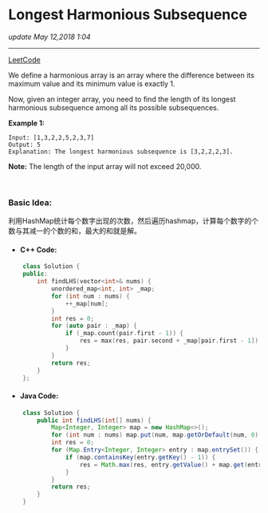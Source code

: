 # Longest Harmonious Subsequence
_update May 12,2018  1:04_

---
[LeetCode](https://leetcode.com/problems/longest-harmonious-subsequence/description/)


We define a harmonious array is an array where the difference between its maximum value and its minimum value is exactly 1.

Now, given an integer array, you need to find the length of its longest harmonious subsequence among all its possible subsequences.

**Example 1:**

    Input: [1,3,2,2,5,2,3,7]
    Output: 5
    Explanation: The longest harmonious subsequence is [3,2,2,2,3].
    
**Note:** The length of the input array will not exceed 20,000.

<br>

### Basic Idea:
利用HashMap统计每个数字出现的次数，然后遍历hashmap，计算每个数字的个数与其减一的个数的和，最大的和就是解。

* #### C++ Code:
```cpp
    class Solution {
    public:
        int findLHS(vector<int>& nums) {
            unordered_map<int, int> _map;
            for (int num : nums) {
                ++_map[num];
            }
            int res = 0;
            for (auto pair : _map) {
                if (_map.count(pair.first - 1)) {
                    res = max(res, pair.second + _map[pair.first - 1]);
                }
            }
            return res;
        }
    };
```

* #### Java Code:
```java
    class Solution {
        public int findLHS(int[] nums) {
            Map<Integer, Integer> map = new HashMap<>();
            for (int num : nums) map.put(num, map.getOrDefault(num, 0) + 1);
            int res = 0;
            for (Map.Entry<Integer, Integer> entry : map.entrySet()) {
                if (map.containsKey(entry.getKey() - 1)) {
                    res = Math.max(res, entry.getValue() + map.get(entry.getKey() - 1));
                }
            }
            return res;
        }
    }
```